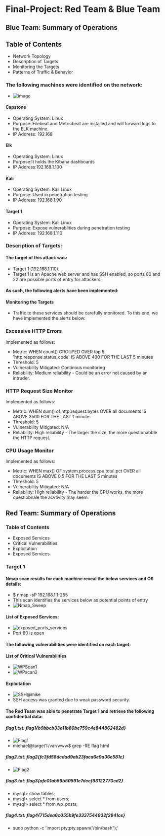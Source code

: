 # Final-Project: Red Team & Blue Team

## Blue Team: Summary of Operations

## Table of Contents
- Network Topology
- Description of Targets
- Monitoring the Targets
- Patterns of Traffic & Behavior

### The following machines were identified on the network:
- ![image](https://user-images.githubusercontent.com/79546857/129990800-50515072-34be-4217-82a1-46c301f08655.png)

#### Capstone
- Operating System: Linux
- Purpose: Filebeat and Metricbeat are installed and will forward logs to the ELK machine. 
- IP Address: 192.168    

#### Elk 
- Operating System: Linux
- Purpose:It holds the Kibana dashboards
- IP Address:192.168.1.100

#### Kali
- Operating System: Kali Linux
- Purpose: Used in penetration testing
- IP Address: 192.168.1.90

#### Target 1
- Operating System: Kali Linux
- Purpose: Expose vulnerablities during penetration testing
- IP Address: 192.168.1.110


### Description of Targets:

#### The target of this attack was: 
- Target 1 (192.168.1.110).
- Target 1 is an Apache web server and has SSH enabled, so ports 80 and 22 are possible ports of entry for attackers.
#### As such, the following alerts have been implemented:

#### Monitoring the Targets
- Traffic to these services should be carefully monitored. To this end, we have implemented the alerts below:

### Excessive HTTP Errors 
Implemented as follows:

- Metric: WHEN count() GROUPED OVER top 5 'http.response.status_code' IS ABOVE 400 FOR THE LAST 5 minutes
- Threshold: 5
- Vulnerability Mitigated: Continous monitoring 
- Reliability: Medium reliability - Could be an error not caused by an intruder.  

### HTTP Request Size Monitor
Implemented as follows:

- Metric: WHEN sum() of http.request.bytes OVER all documents IS ABOVE 3500 FOR THE LAST 1 minute
- Threshold: 5
- Vulnerability Mitigated: N/A
- Reliability: High reliability - The larger the size, the more questionabble the HTTP request. 

### CPU Usage Monitor
Implemented as follows:

- Metric: WHEN max() OF system.process.cpu.total.pct OVER all documents IS ABOVE 0.5 FOR THE LAST 5 minutes
- Threshold: 5
- Vulnerability Mitigated: N/A
- Reliability: High reliability - The harder the CPU works, the more questiobnale the acvtivity may seem. 

## Red Team: Summary of Operations

### Table of Contents
- Exposed Services
- Critical Vulnerabilities
- Exploitation
- Exposed Services

### Target 1
#### Nmap scan results for each machine reveal the below services and OS details:
- $ nmap -sP 192.168.1.1-255
- This scan identifies the services below as potential points of entry
- ![Nmap_Sweep](https://user-images.githubusercontent.com/79546857/129990470-4f30b006-3ff5-4561-8b7e-1800fe0a74aa.JPG)


#### List of Exposed Services:
- ![exposed_ports_services](https://user-images.githubusercontent.com/79546857/129991072-c9bf61f0-c040-4f35-b55d-fb9317a765ca.JPG)
- Port 80 is open 

#### The following vulnerabilities were identified on each target:


#### List of Critical Vulnerabilities
- ![WPScan1](https://user-images.githubusercontent.com/79546857/129991959-81851384-99f4-41eb-bbd9-4e1c0945c287.JPG)
- ![WPscan2](https://user-images.githubusercontent.com/79546857/129991980-523aac90-5f04-40de-9df7-bd7880ee9301.JPG)

#### Exploitation
- ![SSH@mike](https://user-images.githubusercontent.com/79546857/129992040-312767fb-d0b7-496f-a43a-41884f61cfd1.JPG)
- SSH access was granted due to weak password security. 

#### The Red Team was able to penetrate Target 1 and retrieve the following confidential data:

##### flag1.txt: flag1{b9bbcb33e11b80be759c4e844862482d}
- ![Flag1](https://user-images.githubusercontent.com/79546857/129992218-82f6f52f-239c-46d0-8db6-37b0a57efdf7.JPG)
- michael@target1:/var/www$ grep -RE flag html

##### flag2.txt: flag2{fc3fd58dcdad9ab23faca6e9a36e581c}
- ![Flag2](https://user-images.githubusercontent.com/79546857/129992231-2f215c98-1a2d-40f8-ade9-71aff735515f.JPG)

##### flag3.txt: flag3{afc01ab56b50591e7dccf93122770cd2}
- mysql> show tables;
- mysql> select * from users;
- mysql> select * from wp_posts;

##### flag4.txt: flag4{715dea6c055b9fe3337544932f2941ce}
- sudo python -c 'import pty;pty.spawn('/bin/bash");'
